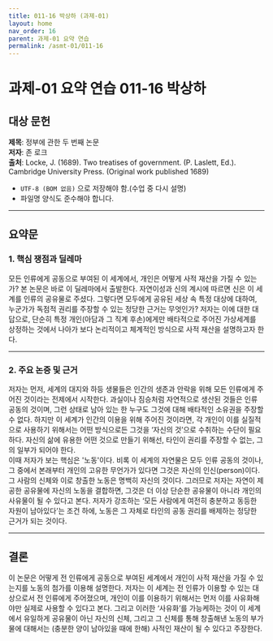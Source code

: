 ```yaml
---  
title: 011-16 박상하 (과제-01)  
layout: home  
nav_order: 16  
parent: 과제-01 요약 연습  
permalink: /asmt-01/011-16  
---  
```


# 과제-01 요약 연습 011-16 박상하   
## 대상 문헌    
**제목**: 정부에 관한 두 번째 논문    
**저자**: 존 로크    
**출처**: Locke, J. (1689). Two treatises of government. (P. Laslett, Ed.). Cambridge University Press. (Original work published 1689)  

- `UTF-8 (BOM 없음)` 으로 저장해야 함.(수업 중 다시 설명)
- 파일명 양식도 준수해야 합니다. 

---  

## 요약문    

### 1. 핵심 쟁점과 딜레마  

모든 인류에게 공동으로 부여된 이 세계에서, 개인은 어떻게 사적 재산을 가질 수 있는가? 본 논문은 바로 이 딜레마에서 출발한다. 자연이성과 신의 계시에 따르면 신은 이 세계를 인류의 공유물로 주셨다. 그렇다면 모두에게 공유된 세상 속 특정 대상에 대하여, 누군가가 독점적 권리를 주장할 수 있는 정당한 근거는 무엇인가? 저자는 이에  대한 대답으로, 단순히 특정 개인(아담과 그 직계 후손)에게만 배타적으로 주어진 가상세계를 상정하는 것에서 나아가 보다 논리적이고 체계적인 방식으로 사적 재산을 설명하고자 한다. 

---  
### 2. 주요 논증 및 근거  

저자는 먼저, 세계의 대지와 하등 생물들은 인간의 생존과 안락을 위해 모든 인류에게 주어진 것이라는 전제에서 시작한다. 과실이나 짐승처럼 자연적으로 생산된 것들은 인류 공동의 것이며, 그런 상태로 남아 있는 한 누구도 그것에 대해 배타적인 소유권을 주장할 수 없다. 하지만 이 세계가 인간의 이용을 위해 주어진 것이라면, 각 개인이 이를 실질적으로 사용하기 위해서는 어떤 방식으로든 그것을 ‘자신의 것’으로 수취하는 수단이 필요하다. 자신의 삶에 유용한 어떤 것으로 만들기 위해선, 타인이 권리를 주장할 수 없는, 그의 일부가 되어야 한다.  
이때 저자가 보는 핵심은 '노동'이다. 비록 이 세계의 자연물은 모두 인류 공동의 것이나, 그 중에서 본래부터 개인의 고유한 무언가가 있다면 그것은 자신의 인신(person)이다. 그 사람의 신체와 이로 창출한 노동은 명백히 자신의 것이다. 그러므로 저자는 자연이 제공한 공유물에 자신의 노동을 결합하면, 그것은 더 이상 단순한 공유물이 아니라 개인의 사유물이 될 수 있다고 본다. 저자가 강조하는 ‘모든 사람에게 여전히 충분하고 동등한 자원이 남아있다’는 조건 하에, 노동은 그 자체로 타인의 공동 권리를 배제하는 정당한 근거가 되는 것이다.

---

## 결론    
이 논문은 어떻게 전 인류에게 공동으로 부여된 세계에서 개인이 사적 재산을 가질 수 있는지를 노동의 첨가를 이용해 설명한다. 저자는 이 세계는 전 인류가 이용할 수 있는 대상으로서 전 인류에게 주어졌으며, 개인이 이를 이용하기 위해서는 먼저 이를 사유화해야만 실제로 사용할 수 있다고 본다. 그리고 이러한 ‘사유화’를 가능케하는 것이 이 세계에서 유일하게 공유물이 아닌 자신의 신체, 그리고 그 신체를 통해 창출해낸 노동의 부가물에 대해서는 (충분한 양이 남아있을 때에 한해) 사적인 재산이 될 수 있다고 주장한다. 

